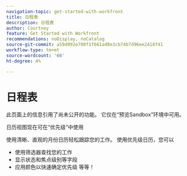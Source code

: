```yaml
---
navigation-topic: get-started-with-workfront
title: 日程表
description: 日程表
author: Courtney
feature: Get Started with Workfront
recommendations: noDisplay, noCatalog
source-git-commit: a59d092e700f1f661ad8e3cb74b7d96ee2418f41
workflow-type: tm+mt
source-wordcount: '66'
ht-degree: 4%

---
```



# 日程表

<span class="preview">此页面上的信息引用了尚未公开的功能。 它仅在“预览Sandbox”环境中可用。</span>

日历视图现在可在“优先级”中使用

使用清晰、直观的月份日历轻松跟踪您的工作。 使用优先级日历，您可以

* 使用筛选器查找您的工作
* 显示状态和焦点级别等字段
* 应用颜色以快速确定优先级
等等！